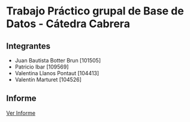 # Trabajo Práctico grupal de Base de Datos - Cátedra Cabrera
## Integrantes
- Juan Bautista Botter Brun [101505]
- Patricio Ibar [109569]
- Valentina Llanos Pontaut [104413]
- Valentín Marturet [104526]
## Informe
[Ver Informe](Entrega.pdf)